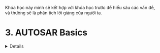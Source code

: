 

Khóa học này mình sẽ kết hợp với khóa học trước để hiểu sâu các vấn đề, và thường sẽ là phân tích lời giảng của người ta.

<h1><summary>3. AUTOSAR Basics<summary></h1>
<details>
<h2><summary>3.1.AUTOSAR Introduction<summary></h2>
<details>
- Nói chung là phần này giới thiệu vớ vẩn thoi, đọc bài của anh Nghĩa là đủ

The classic Autosar platform runs on a microcontroler and is divided into 3 main layers:
- Basuc Software (BSW)
- AUTOSAR Runtime Evironment(RTE)
- Appication Layer

Need for Autosar?
Bởi vì là nếu như ngày trước mà không có Autosar thì phần cứng và phần mềm nó sẽ liên kết chặt chẽ với nhau, thay phần cứng cái thì phần mềm cũm sẽ phải viết lại từ đầu. Nên vì thế người ta cần Autosar để độc lập giữa các lớp Hardware và Software.

So the main motto of Autosar is to cooperate on standards and compete on implementation(cạnh tranh về việc thực hiện). Nói vậy nghĩa là sao? Cooperate on standards tức là các công ty OEM cùng nhau ngồi lại để tạo ra chuẩn Autosar để các nhà cung cấp có thể dễ dàng hợp tác với nhiều công ty chẳng hạn. Còn compete tức là cạnh tranh để thực hiện nó ra sao, tức là 1 số công ty có những con chip mạnh hơn để xử lý cảm biến hoặc 1 số cty ô tô sẽ nhiều tính năng tiện ích như cửa sổ trời các thứ, thì đó chính là do các hãng người ta phát triển.

For the benefit for each department:

- OEM: Same software can be reused for different variants of cars (có thể tái sử dụng cùng 1 phần mềm cho nhiều loại xe khác nhau). And they main ability to compete on innovative functions and the flexibility is also increased (và khả năng cạnh tranh chính của họ về các chức năng sáng tạo và tính linh hoạt cũm được tăng lên). And also the software developemnt cost is also reduced
- Supplier: The efficiency would be improved. New business models are possible. Development partitioning among suppiers.
Nguyễn Hữu Nghĩa say:
Thì các Layer trên cũm được phân hóa về mặt phần mềm để cho các công ty / nhà sản xuất khác nhau có thể dễ dàng tham gia vào quá trình phát triển phần mềm xe. Nên nó sẽ tạo ra 1 số các thuật ngữ cơ bản về các nhà cung cấp phần cứng/phần mềm:
- OEM - Original Eqipment Manufacturer
- Tier 1:
- Tier 2:
Đọc kĩ hơn ở link: https://www.laptrinhdientu.com/2023/01/Autosar01.html
</details>

<h2><summary>3.2.AUTOSAR Layered Architecture<summary></h2>
<details>
- Application layer: So your application code, it sits in this application layer.
- Runtime evirionment is like a virtual function bus, which makes your application independent of the below layer this part is called BSW that basic software.
- BSW: consists of service layer,ECU absraction layers and lowest is your microcontroller and above microcontroller we have MCAL. And this is BSW complete.
    - The MCAL is the lowest software layer of the Basic Software. It contains internal drivers, which are software modules with direct access to microcontroller and internal peripherals.
    - The ECU Abstraction Layer interfaces(tương tác) the drivers of the Microcontroller Abstraction Layer (tức là nó sẽ lấy cái trừu tượng của lớp MCAL). It also contains drivers for external devices. It offers an API for access to periperal and devices regardless of (bất kể) their location (microcontrol internal or external) and their connection to the microcontroller (port pins, type of interface) (có nghĩa là nó không phụ thuộc vào vị trí của internal or external peripheral or connection to microcontroller, kiểu mình không cần quan tâm tới cái địa chỉ mà mình trỏ tới mà chỉ cần thông qua API như DIO_Write chẳng hạn, í nó là vậy).
    - CDD The Complex Drivers, CDD Layers spans(trải dài) from the hardware to RTE(tức là nó sẽ không liên quan gì đến các lớp trong BSW và nó chạy thẳng đến RTE luôn). They provide the possibility to integrate specical purpose functionality, eg. drivers for devices:
        - which are not specified within AUTOSAR.
        - with very high timing constrains
        - for migration purposes etc 
        - might be application, microcontroller, and ECU hardware dependent
    - The Service Layer is the highest layer og the Basic Software which aloso applies for its relevance for the application software: while access I/O signals is covered by ECU Abstraction Layer, the Service Layer offers:
        - Operating system functionality
        - Vehicle network comunication and management services. (Com module)
        - Memory services (NVRAM management)
        - Diagnostic Services (include UDS Comumunication, error memory and fault treatment)
        - ECU state management, mode management.
        - Logical and temporal program flow monitoring(watchdog manager) (Giám sát luồng chương trình logic và thời gian)
    -> So this is like the brains because your OS is there and your complete management of your network communication, all those is this layer. So basically it provides basic services for the appilcation, RTE and basic software modules.

</details>
</details>